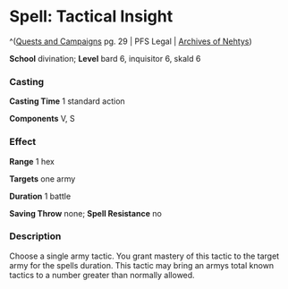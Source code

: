 # Spell: Tactical Insight

^([Quests and Campaigns][ss-tactical-insight] pg. 29 | PFS Legal | [Archives of Nehtys][sn-tactical-insight])

**School** divination; **Level** bard 6, inquisitor 6, skald 6

### Casting

**Casting Time** 1 standard action   

**Components** V, S 

### Effect

**Range** 1 hex   

**Targets** one army  

**Duration** 1 battle   

**Saving Throw** none; **Spell Resistance** no 

### Description

Choose a single army tactic. You grant mastery of this tactic to the target army for the spells duration. This tactic may bring an armys total known tactics to a number greater than normally allowed.

[ss-tactical-insight]: http://paizo.com/products/btpy8yw2
[sn-tactical-insight]: http://www.archivesofnethys.com/SpellDisplay.aspx?ItemName=Tactical%20Insight